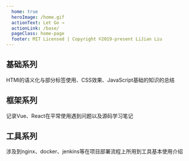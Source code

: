 ```yaml
---
  home: true
  heroImage: /home.gif
  actionText: Let Go →
  actionLink: /base/
  pageClass: home-page
  footer: MIT Licensed | Copyright ©2019-present LiJian Liu
---
```


<div class="features">
  <div class="feature">
    <h2>基础系列</h2>
    <p>
      HTMl的语义化与部分标签使用、CSS效果、JavaScript基础的知识的总结
    </p>
  </div>
  <div class="feature">
    <h2>框架系列</h2>
    <p>
      记录Vue、React在平常使用遇到问题以及源码学习笔记
    </p>
  </div>
  <div class="feature">
    <h2>工具系列</h2>
    <p>
      涉及到nginx、docker、jenkins等在项目部署流程上所用到工具基本使用介绍
    </p>
  </div>
</div>

